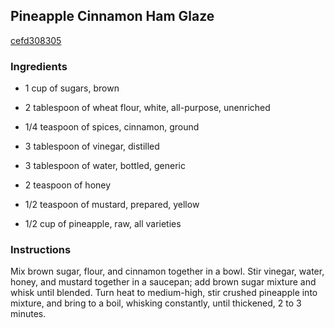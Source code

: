 ## Pineapple Cinnamon Ham Glaze

[cefd308305](http://allrecipes.com/recipe/pineapple-cinnamon-ham-glaze/)

### Ingredients

 - 1 cup of sugars, brown

 - 2 tablespoon of wheat flour, white, all-purpose, unenriched

 - 1/4 teaspoon of spices, cinnamon, ground

 - 3 tablespoon of vinegar, distilled

 - 3 tablespoon of water, bottled, generic

 - 2 teaspoon of honey

 - 1/2 teaspoon of mustard, prepared, yellow

 - 1/2 cup of pineapple, raw, all varieties

### Instructions

Mix brown sugar, flour, and cinnamon together in a bowl. Stir vinegar, water, honey, and mustard together in a saucepan; add brown sugar mixture and whisk until blended. Turn heat to medium-high, stir crushed pineapple into mixture, and bring to a boil, whisking constantly, until thickened, 2 to 3 minutes.
